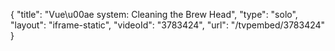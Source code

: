 {
    "title": "Vue\u00ae system: Cleaning the Brew Head",
    "type": "solo",
    "layout": "iframe-static",
    "videoId": "3783424",
    "url": "\/tvpembed\/3783424"
}